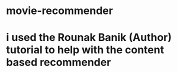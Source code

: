 # movie-recommender
# i used the Rounak Banik  (Author) tutorial to help with the content based recommender

